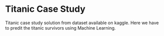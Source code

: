 # Titanic Case Study
Titanic case study solution from dataset available on kaggle.
Here we have to predit the titanic survivors using Machine Learning.
